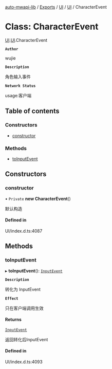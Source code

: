 [auto-mwapi-lib](../README.md) / [Exports](../modules.md) / [UI](../modules/UI.md) / [UI](../modules/UI.UI.md) / CharacterEvent

# Class: CharacterEvent

[UI](../modules/UI.md).[UI](../modules/UI.UI.md).CharacterEvent

**`Author`**

wujie

**`Description`**

角色输入事件

**`Network Status`**

usage:客户端

## Table of contents

### Constructors

- [constructor](UI.UI.CharacterEvent.md#constructor)

### Methods

- [toInputEvent](UI.UI.CharacterEvent.md#toinputevent)

## Constructors

### constructor

• `Private` **new CharacterEvent**()

默认构造

#### Defined in

UI/index.d.ts:4087

## Methods

### toInputEvent

▸ **toInputEvent**(): [`InputEvent`](UI.UI.InputEvent.md)

**`Description`**

转化为 InputEvent

**`Effect`**

只在客户端调用生效

#### Returns

[`InputEvent`](UI.UI.InputEvent.md)

返回转化后InputEvent

#### Defined in

UI/index.d.ts:4093
